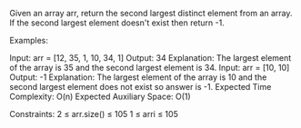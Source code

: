 Given an array arr, return the second largest distinct element from an array. If the second largest element doesn't exist then return -1.

Examples:

Input: arr = [12, 35, 1, 10, 34, 1]
Output: 34
Explanation: The largest element of the array is 35 and the second largest element is 34.
Input: arr = [10, 10]
Output: -1
Explanation: The largest element of the array is 10 and the second largest element does not exist so answer is -1.
Expected Time Complexity: O(n)
Expected Auxiliary Space: O(1)

Constraints:
2 ≤ arr.size() ≤ 105
1 ≤ arri ≤ 105
